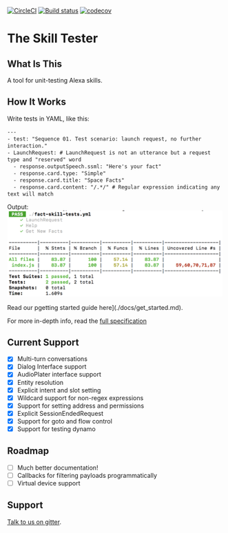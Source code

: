 [![CircleCI](https://circleci.com/gh/bespoken/skill-testing-ml.svg?style=svg&circle-token=baefda47f4480601f66cc6a579920b2b1bb739e5)](https://circleci.com/gh/bespoken/skill-testing-ml)
[![Build status](https://ci.appveyor.com/api/projects/status/94a7lb3jdioai2jx?svg=true)](https://ci.appveyor.com/project/jkelvie/skill-testing-ml)
[![codecov](https://codecov.io/gh/bespoken/skill-testing-ml/branch/master/graph/badge.svg?token=C2VONoJUN3)](https://codecov.io/gh/bespoken/skill-testing-ml)
# The Skill Tester

## What Is This
A tool for unit-testing Alexa skills.

## How It Works
Write tests in YAML, like this:
```
---
- test: "Sequence 01. Test scenario: launch request, no further interaction."
- LaunchRequest: # LaunchRequest is not an utterance but a request type and "reserved" word
  - response.outputSpeech.ssml: "Here's your fact"
  - response.card.type: "Simple"
  - response.card.title: "Space Facts"
  - response.card.content: "/.*/" # Regular expression indicating any text will match
```

Output:  
<img src="./docs/SkillTestingOutput.png" width="500" alt="Output" />

Read our pgetting started guide here](./docs/get_started.md).

For more in-depth info, read the [full specification](https://docs.google.com/document/d/17GOv1yVAKY4vmOd1Vhg_IitpyCMiX-e_b09eufNysYI/edit)

## Current Support
- [X] Multi-turn conversations
- [X] Dialog Interface support
- [X] AudioPlater interface support
- [X] Entity resolution
- [X] Explicit intent and slot setting
- [X] Wildcard support for non-regex expressions
- [X] Support for setting address and permissions
- [X] Explicit SessionEndedRequest
- [X] Support for goto and flow control
- [X] Support for testing dynamo

## Roadmap
- [ ] Much better documentation!
- [ ] Callbacks for filtering payloads programmatically
- [ ] Virtual device support

## Support
[Talk to us on gitter](https://gitter.im/bespoken/bst).
